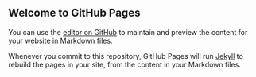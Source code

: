 ## Welcome to GitHub Pages

You can use the [editor on GitHub](https://github.com/zhongqi1112/Guessing-Game/edit/master/README.md) to maintain and preview the content for your website in Markdown files.

Whenever you commit to this repository, GitHub Pages will run [Jekyll](https://jekyllrb.com/) to rebuild the pages in your site, from the content in your Markdown files.
